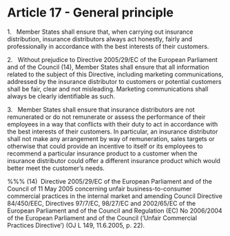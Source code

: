 # Article 17 - General principle


1.   Member States shall ensure that, when carrying out insurance distribution, insurance distributors always act honestly, fairly and professionally in accordance with the best interests of their customers.

2.   Without prejudice to Directive 2005/29/EC of the European Parliament and of the Council (14), Member States shall ensure that all information related to the subject of this Directive, including marketing communications, addressed by the insurance distributor to customers or potential customers shall be fair, clear and not misleading. Marketing communications shall always be clearly identifiable as such.

3.   Member States shall ensure that insurance distributors are not remunerated or do not remunerate or assess the performance of their employees in a way that conflicts with their duty to act in accordance with the best interests of their customers. In particular, an insurance distributor shall not make any arrangement by way of remuneration, sales targets or otherwise that could provide an incentive to itself or its employees to recommend a particular insurance product to a customer when the insurance distributor could offer a different insurance product which would better meet the customer’s needs.

%%% (14)  Directive 2005/29/EC of the European Parliament and of the Council of 11 May 2005 concerning unfair business-to-consumer commercial practices in the internal market and amending Council Directive 84/450/EEC, Directives 97/7/EC, 98/27/EC and 2002/65/EC of the European Parliament and of the Council and Regulation (EC) No 2006/2004 of the European Parliament and of the Council (‘Unfair Commercial Practices Directive’) (OJ L 149, 11.6.2005, p. 22).
